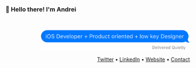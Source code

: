 ### 👋 Hello there! I'm Andrei
<br>
<p align="right">
  <img src="message_bubble.png" height="54px">
<br>
<p align="right">
  <a href="https://twitter.com/dandreiolteanu">Twitter</a>
  •
  <a href="https://linkedin.com/in/andreiolteanu/">LinkedIn</a> 
  •
  <a href="https://andreiolteanu.com">Website</a>
  •
  <a href="mailto:hello@andreiolteanu.com">Contact</a>
</p>
<br>
